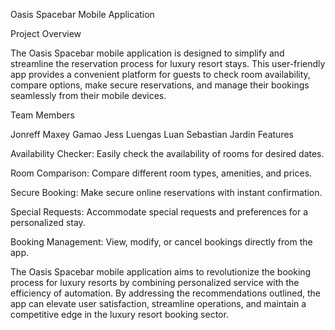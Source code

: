 Oasis Spacebar Mobile Application

Project Overview

The Oasis Spacebar mobile application is designed to simplify and streamline the reservation process for luxury resort stays. This user-friendly app provides a convenient platform for guests to check room availability, compare options, make secure reservations, and manage their bookings seamlessly from their mobile devices.

Team Members

Jonreff Maxey Gamao
Jess Luengas
Luan Sebastian Jardin
Features

Availability Checker: Easily check the availability of rooms for desired dates.

Room Comparison: Compare different room types, amenities, and prices.

Secure Booking: Make secure online reservations with instant confirmation.

Special Requests: Accommodate special requests and preferences for a personalized stay.

Booking Management: View, modify, or cancel bookings directly from the app.

The Oasis Spacebar mobile application aims to revolutionize the booking process for luxury resorts by combining personalized service with the efficiency of automation. By addressing the recommendations outlined, the app can elevate user satisfaction, streamline operations, and maintain a competitive edge in the luxury resort booking sector.
